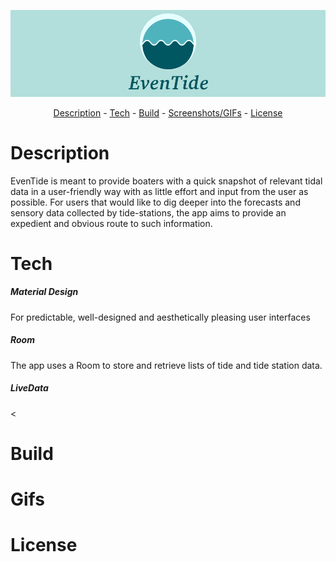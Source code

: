 <p align = "center">
  <img src = "etlogobanner.png" >
  </p>

<p align = "center">
  <a href="#description">Description</a> -
  <a href="#tech">Tech</a> -
  <a href="#build">Build</a> -
  <a href="#gifs">Screenshots/GIFs</a> -
  <a href="#license">License</a>
  </p>
  
  
# Description
  
  EvenTide is meant to provide boaters with a quick snapshot of relevant
  tidal data in a user-friendly way with as little effort and input from
  the user as possible. For users that would like to dig deeper into the
  forecasts and sensory data collected by tide-stations, the app aims to
  provide an expedient and obvious route to such information.
  
# Tech
<h5>Material Design</h5>  For predictable, well-designed and aesthetically
  pleasing user interfaces
<h5>Room</h5> The app uses a Room to store and retrieve lists of tide and tide station data.
<h5>LiveData</h5>
<

  
  
  
# Build
  
  
  
  
# Gifs



# License
